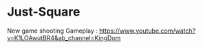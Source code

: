 # Just-Square
New game shooting
Gameplay : https://www.youtube.com/watch?v=K1LOAwutBR4&ab_channel=KingDom
